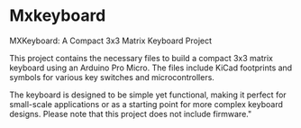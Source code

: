 # Mxkeyboard
MXKeyboard: A Compact 3x3 Matrix Keyboard Project

This project contains the necessary files to build a compact 3x3 matrix keyboard using an Arduino Pro Micro. The files include KiCad footprints and symbols for various key switches and microcontrollers.

The keyboard is designed to be simple yet functional, making it perfect for small-scale applications or as a starting point for more complex keyboard designs. Please note that this project does not include firmware."
